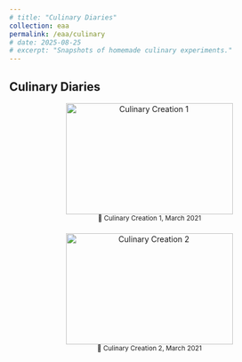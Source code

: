 ```yaml
---
# title: "Culinary Diaries"
collection: eaa
permalink: /eaa/culinary
# date: 2025-08-25
# excerpt: "Snapshots of homemade culinary experiments."
---
```


## Culinary Diaries 

<div style="display: flex; flex-wrap: wrap; gap: 20px; justify-content: center;">

  <div style="flex: 0 0 30%; text-align: center;">
    <img src="{{ '/images/eaa/2021-03-01-culinary1.jpeg' | relative_url }}" alt="Culinary Creation 1" width="300" height="200"><br>
    <small>🍱 Culinary Creation 1, March 2021</small><br>
    <!-- <em>A homemade experiment with fusion spices and veggies</em> -->
  </div>

  <div style="flex: 0 0 30%; text-align: center;">
    <img src="{{ '/images/eaa/2021-03-01_culinary2.jpeg' | relative_url }}" alt="Culinary Creation 2" width="300" height="200"><br>
    <small>🧁 Culinary Creation 2, March 2021</small><br>
    <!-- <em>Trying out a dessert inspired by a Pinterest recipe</em> -->
  </div>

</div>
